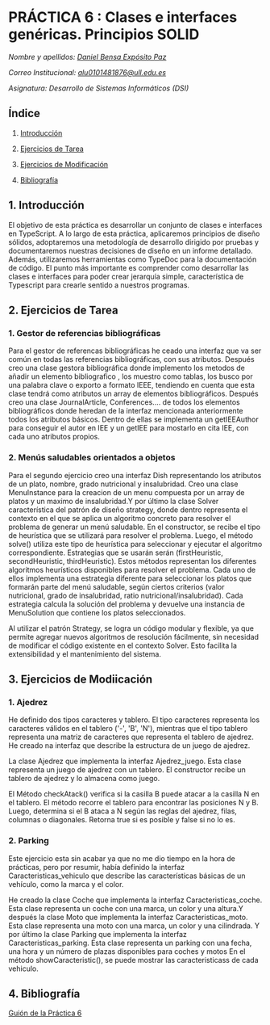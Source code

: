 # PRÁCTICA 6 : Clases e interfaces genéricas. Principios SOLID

*Nombre y apellidos: [Daniel Bensa Expósito Paz](https://github.com/Danixps?tab=repositories, "Enlace Github")*

*Correo Institucional: alu0101481876@ull.edu.es*

*Asignatura: Desarrollo de Sistemas Informáticos (DSI)*


## Índice

1. [Introducción](#id1)

2. [Ejercicios de Tarea](#id2)

3. [Ejercicios de Modificación](#id2)

3. [Bibliografía](#id4)

<div id='id1' />

## 1. Introducción

El objetivo de esta práctica es desarrollar un conjunto de clases e interfaces en TypeScript.  A lo largo de esta práctica, aplicaremos principios de diseño sólidos, adoptaremos una metodología de desarrollo dirigido por pruebas y documentaremos nuestras decisiones de diseño en un informe detallado. Además, utilizaremos herramientas como TypeDoc para la documentación de código. El punto más importante es comprender como desarrollar las clases e interfaces para poder crear jerarquía simple, característica de Typescript para crearle sentido a nuestros programas.
<div id='id2' />

## 2. Ejercicios de Tarea

### 1. Gestor de referencias bibliográficas
Para el gestor de referencas bibliográficas he ceado una interfaz que va ser común en todas las referencias bibliográficas, con sus atributos. Después creo una clase gestora bibliográfica donde implemento los metodos de añadir un elemento bibliografico , los muestro como tablas, los busco por una palabra clave o exporto a formato IEEE, tendiendo en cuenta que esta clase tendrá como atributos un array de elementos bibliográficos. Después creo una clase JournalArticle, Conferences.... de todos los elementos bibliográficos donde heredan de la interfaz mencionada anteriormente todos los atributos básicos. Dentro de ellas se implementa un getIEEAuthor para conseguir el autor en IEE y un getIEE para mostarlo en cita IEE, con cada uno atributos propios.

### 2. Menús saludables orientados a objetos
Para el segundo ejercicio creo una interfaz Dish representando los atributos de un plato, nombre, grado nutricional y insalubridad. Creo una clase MenuInstance para la creacion de un menu compuesta por un array de platos y un maximo de insalubridad.Y por último la clase Solver característica del patrón de diseño strategy, donde dentro representa el contexto en el que se aplica un algoritmo concreto para resolver el problema de generar un menú saludable. En el constructor, se recibe el tipo de heurística que se utilizará para resolver el problema. Luego, el método solve() utiliza este tipo de heurística para seleccionar y ejecutar el algoritmo correspondiente. Estrategias que se usarán serán (firstHeuristic, secondHeuristic, thirdHeuristic). Estos métodos representan los diferentes algoritmos heurísticos disponibles para resolver el problema. Cada uno de ellos implementa una estrategia diferente para seleccionar los platos que formarán parte del menú saludable, según ciertos criterios (valor nutricional, grado de insalubridad, ratio nutricional/insalubridad). Cada estrategia calcula la solución del problema y devuelve una instancia de MenuSolution que contiene los platos seleccionados. 

Al utilizar el patrón Strategy, se logra un código modular y flexible, ya que permite agregar nuevos algoritmos de resolución fácilmente, sin necesidad de modificar el código existente en el contexto Solver. Esto facilita la extensibilidad y el mantenimiento del sistema.


<div id='id3' />

## 3. Ejercicios de Modiicación
### 1. Ajedrez

He definido dos tipos caracteres y tablero. El tipo caracteres representa los caracteres válidos en el tablero ('-', 'B', 'N'), mientras que el tipo tablero representa una matriz de caracteres que representa el tablero de ajedrez. He creado na interfaz que describe la estructura de un juego de ajedrez.

La clase Ajedrez que implementa la interfaz Ajedrez_juego. Esta clase representa un juego de ajedrez con un tablero. El constructor recibe un tablero de ajedrez y lo almacena como juego.

El Método checkAtack() verifica si la casilla B puede atacar a la casilla N en el tablero. El método recorre el tablero para encontrar las posiciones N y B. Luego, determina si el B ataca a N según las reglas del ajedrez, filas, columnas o diagonales. Retorna true si es posible y false si no lo es.

### 2. Parking

Este ejercicio esta sin acabar ya que no me dio tiempo en la hora de prácticas, pero por resumir, había definido la interfaz Caracteristicas_vehiculo que describe las características básicas de un vehículo, como la marca y el color.

He creado la clase Coche que implementa la interfaz Caracteristicas_coche. Esta clase representa un coche con una marca, un color y una altura.Y después la clase Moto que implementa la interfaz Caracteristicas_moto. Esta clase representa una moto con una marca, un color y una cilindrada. Y por último la clase Parking que implementa la interfaz Caracteristicas_parking. Esta clase representa un parking con una fecha, una hora y un número de plazas disponibles para coches y motos En el método showCaracteristic(), se puede mostrar las caracteristicass de cada vehiculo.


<div id='id4' />

## 4. Bibliografía

[Guión de la Práctica 6](https://ull-esit-inf-dsi-2324.github.io/prct06-generics-solid/)